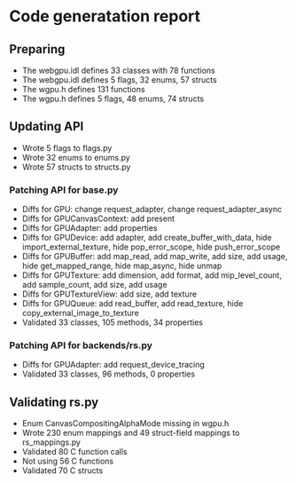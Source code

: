 # Code generatation report
## Preparing
* The webgpu.idl defines 33 classes with 78 functions
* The webgpu.idl defines 5 flags, 32 enums, 57 structs
* The wgpu.h defines 131 functions
* The wgpu.h defines 5 flags, 48 enums, 74 structs
## Updating API
* Wrote 5 flags to flags.py
* Wrote 32 enums to enums.py
* Wrote 57 structs to structs.py
### Patching API for base.py
* Diffs for GPU: change request_adapter, change request_adapter_async
* Diffs for GPUCanvasContext: add present
* Diffs for GPUAdapter: add properties
* Diffs for GPUDevice: add adapter, add create_buffer_with_data, hide import_external_texture, hide pop_error_scope, hide push_error_scope
* Diffs for GPUBuffer: add map_read, add map_write, add size, add usage, hide get_mapped_range, hide map_async, hide unmap
* Diffs for GPUTexture: add dimension, add format, add mip_level_count, add sample_count, add size, add usage
* Diffs for GPUTextureView: add size, add texture
* Diffs for GPUQueue: add read_buffer, add read_texture, hide copy_external_image_to_texture
* Validated 33 classes, 105 methods, 34 properties
### Patching API for backends/rs.py
* Diffs for GPUAdapter: add request_device_tracing
* Validated 33 classes, 96 methods, 0 properties
## Validating rs.py
* Enum CanvasCompositingAlphaMode missing in wgpu.h
* Wrote 230 enum mappings and 49 struct-field mappings to rs_mappings.py
* Validated 80 C function calls
* Not using 56 C functions
* Validated 70 C structs
